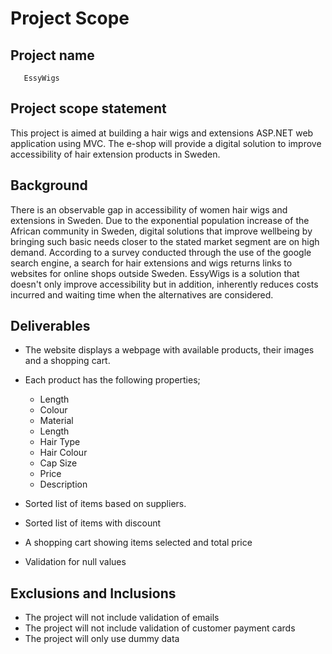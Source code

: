 # Project Scope

## Project name
       EssyWigs

## Project scope statement

This project is aimed at building a hair wigs and extensions ASP.NET web application using MVC. The e-shop will provide a digital solution to improve accessibility of hair extension products in Sweden.

## Background

There is an observable gap in accessibility of women hair wigs and extensions in Sweden. Due to the exponential population increase of the African community in Sweden, digital solutions that improve wellbeing by bringing such basic needs closer to the stated market 
segment are on high demand. According to a survey conducted through the use of the google search engine, a search for hair extensions and wigs returns links to websites for online shops 
outside Sweden. EssyWigs is a solution that doesn't only improve accessibility but in addition, inherently reduces costs incurred and waiting time when the alternatives are considered.

## Deliverables

- The website displays a webpage with available products, their images and a shopping cart.
- Each product has the following properties;
    - Length
    - Colour
    - Material
    - Length
    - Hair Type
    - Hair Colour
    - Cap Size
    - Price 
    - Description
  
- Sorted list of items based on suppliers.
- Sorted list of items with discount
- A shopping cart showing items selected and total price
- Validation for null values

## Exclusions and Inclusions
- The project will not include validation of emails
- The project will not include validation of customer payment cards
- The project will only use dummy data 


